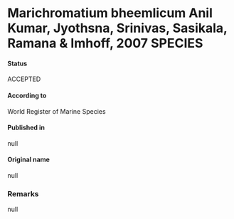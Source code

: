 Marichromatium bheemlicum Anil Kumar, Jyothsna, Srinivas, Sasikala, Ramana & Imhoff, 2007 SPECIES
=======

#### Status
ACCEPTED

#### According to
World Register of Marine Species

#### Published in
null

#### Original name
null

### Remarks
null